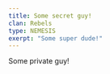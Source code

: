 ```yaml
---
title: Some secret guy!
clan: Rebels
type: NEMESIS
exerpt: "Some super dude!"
---
```


Some private guy!
